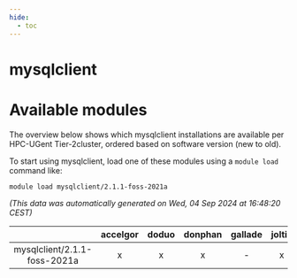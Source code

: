 ```yaml
---
hide:
  - toc
---
```


mysqlclient
===========

# Available modules


The overview below shows which mysqlclient installations are available per HPC-UGent Tier-2cluster, ordered based on software version (new to old).

To start using mysqlclient, load one of these modules using a `module load` command like:

```shell
module load mysqlclient/2.1.1-foss-2021a
```

*(This data was automatically generated on Wed, 04 Sep 2024 at 16:48:20 CEST)*  

| |accelgor|doduo|donphan|gallade|joltik|shinx|skitty|
| :---: | :---: | :---: | :---: | :---: | :---: | :---: | :---: |
|mysqlclient/2.1.1-foss-2021a|x|x|x|-|x|-|x|
